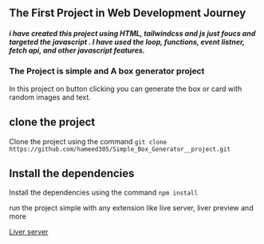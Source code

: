 
## The First Project in Web Development Journey

##### i have created this project using HTML, tailwindcss and js just foucs and targeted the javascript . I have used the loop, functions, event listner, fetch api, and other javascript features.

### The Project is simple and A box generator project

In this project on button clicking you can generate the box or card with random images and text.

## clone the project

Clone the project using the command
`git clone https://github.com/hameed305/Simple_Box_Generator__project.git`

## Install the dependencies

Install the dependencies using the command
`npm install`

run the project simple with any extension like live server, liver preview and more

<a href="https://marketplace.visualstudio.com/items?itemName=ritwickdey.LiveServer">Liver server</a>

